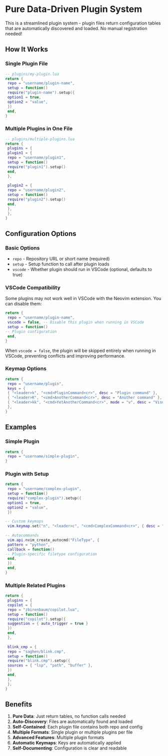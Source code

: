 # Pure Data-Driven Plugin System

This is a streamlined plugin system - plugin files return configuration tables that are automatically discovered and loaded. No manual registration needed!

## How It Works

### Single Plugin File

```lua
-- plugins/my-plugin.lua
return {
 repo = "username/plugin-name",
 setup = function()
 require("plugin-name").setup({
 option1 = true,
 option2 = "value",
 })
 end,
}
```

### Multiple Plugins in One File

```lua
-- plugins/multiple-plugins.lua
return {
 plugins = {
 plugin1 = {
 repo = "username/plugin1",
 setup = function()
 require("plugin1").setup()
 end,
 },
 
 plugin2 = {
 repo = "username/plugin2",
 setup = function()
 require("plugin2").setup()
 end,
 },
 },
}
```

## Configuration Options

### Basic Options

- `repo` - Repository URL or short name (required)
- `setup` - Setup function to call after plugin loads
- `vscode` - Whether plugin should run in VSCode (optional, defaults to true)

### VSCode Compatibility

Some plugins may not work well in VSCode with the Neovim extension. You can disable them:

```lua
return {
 repo = "username/plugin-name",
 vscode = false, -- Disable this plugin when running in VSCode
 setup = function()
-- Plugin configuration
 end,
}
```

When `vscode = false`, the plugin will be skipped entirely when running in VSCode, preventing conflicts and improving performance.

### Keymap Options

```lua
return {
 repo = "username/plugin",
 keys = {
 { "<leader>k", "<cmd>PluginCommand<cr>", desc = "Plugin command" },
 { "<leader>K", "<cmd>AnotherCommand<cr>", desc = "Another command" },
 { "<leader>kk", "<cmd>YetAnotherCommand<cr>", mode = "v", desc = "Visual mode command" },
 },
}
```



## Examples

### Simple Plugin

```lua
return {
 repo = "username/simple-plugin",
}
```

### Plugin with Setup

```lua
return {
 repo = "username/complex-plugin",
 setup = function()
 require("complex-plugin").setup({
 option1 = true,
 option2 = "value",
 })
 
-- Custom keymaps
 vim.keymap.set("n", "<leader>c", "<cmd>ComplexCommand<cr>", { desc = "Complex command" })
 
-- Autocommands
 vim.api.nvim_create_autocmd("FileType", {
 pattern = "python",
 callback = function()
-- Plugin-specific filetype configuration
 end,
 })
 end,
}
```

### Multiple Related Plugins

```lua
return {
 plugins = {
 copilot = {
 repo = "zbirenbaum/copilot.lua",
 setup = function()
 require("copilot").setup({
 suggestion = { auto_trigger = true }
 })
 end,
 },
 
 blink_cmp = {
 repo = "saghen/blink.cmp",
 setup = function()
 require("blink.cmp").setup({
 sources = { "lsp", "path", "buffer" },
 })
 end,
 },
 },
}
```

## Benefits

1. **Pure Data**: Just return tables, no function calls needed
2. **Auto-Discovery**: Files are automatically found and loaded
3. **Self-Contained**: Each plugin file contains both repo and config
4. **Multiple Formats**: Single plugin or multiple plugins per file
5. **Advanced Features**: Multiple plugin formats
6. **Automatic Keymaps**: Keys are automatically applied
7. **Self-Documenting**: Configuration is clear and readable
